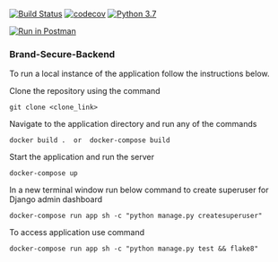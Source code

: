 [![Build Status](https://travis-ci.com/SecureYourInbox/brandsecure-backend.svg?token=JrXTxWLySxmRPPFkDhGA&branch=master)](https://travis-ci.com/SecureYourInbox/brandsecure-backend) [![codecov](https://codecov.io/gh/SecureYourInbox/brandsecure-backend/branch/master/graph/badge.svg?token=DNZZRI9A4S)](https://codecov.io/gh/SecureYourInbox/brandsecure-backend) [![Python 3.7](https://img.shields.io/badge/python-3.7-blue.svg)](https://www.python.org/downloads/release/python-370/) 

[![Run in Postman](https://run.pstmn.io/button.svg)](https://app.getpostman.com/run-collection/db65c4c12fe923ae6539#?env%5Bbrand-secure-env%5D=W3sia2V5IjoidXJsIiwidmFsdWUiOiJodHRwOi8vMTcyLjIzLjAuMTo4MDAwLyIsImVuYWJsZWQiOnRydWV9LHsia2V5IjoidG9rZW4iLCJ2YWx1ZSI6IjQ2ZmRmMjBhY2JlNzkzNDliYmQ2ODBmZjMyZTA5YzA0NzQ4NWIzODAyYmZmNjg4NjY3ZTk2MDVlMjEwM2I3OTciLCJlbmFibGVkIjp0cnVlfV0=)


### Brand-Secure-Backend

To run a local instance of the application follow the instructions below.

Clone the repository using the command 

 ```git clone <clone_link>```
 
Navigate to the application directory and run any of the commands

```docker build .  or  docker-compose build```

Start the application  and run the server 

```docker-compose up```

In a new terminal window run below command to create superuser for Django admin  dashboard

```docker-compose run app sh -c "python manage.py createsuperuser"```

To access application use command 

```docker-compose run app sh -c "python manage.py test && flake8"```

